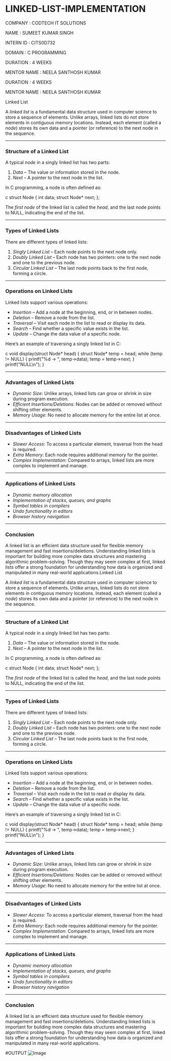# LINKED-LIST-IMPLEMENTATION


COMPANY : CODTECH IT SOLUTIONS

NAME : SUMEET KUMAR SINGH

INTERN ID : CITS0D732

DOMAIN : C PROGRAMMING

DURATION : 4 WEEKS

MENTOR NAME : NEELA SANTHOSH KUMAR

DURATION : 4 WEEKS

MENTOR NAME : NEELA SANTHOSH KUMAR

Linked List

A *linked list* is a fundamental data structure used in computer science to store a sequence of elements. Unlike arrays, linked lists do not store elements in contiguous memory locations. Instead, each element (called a *node*) stores its own data and a pointer (or reference) to the next node in the sequence.

---

### Structure of a Linked List

A typical *node* in a singly linked list has two parts:

1. *Data* – The value or information stored in the node.
2. *Next* – A pointer to the next node in the list.

In C programming, a node is often defined as:

c
struct Node {
    int data;
    struct Node* next;
};


The *first node* of the linked list is called the *head*, and the last node points to NULL, indicating the end of the list.

---

### Types of Linked Lists

There are different types of linked lists:

1. *Singly Linked List* – Each node points to the next node only.
2. *Doubly Linked List* – Each node has two pointers: one to the next node and one to the previous node.
3. *Circular Linked List* – The last node points back to the first node, forming a circle.

---

### Operations on Linked Lists

Linked lists support various operations:

* *Insertion* – Add a node at the beginning, end, or in between nodes.
* *Deletion* – Remove a node from the list.
* *Traversal* – Visit each node in the list to read or display its data.
* *Search* – Find whether a specific value exists in the list.
* *Update* – Change the data value of a specific node.

Here’s an example of traversing a singly linked list in C:

c
void display(struct Node* head) {
    struct Node* temp = head;
    while (temp != NULL) {
        printf("%d -> ", temp->data);
        temp = temp->next;
    }
    printf("NULL\n");
}


---

### Advantages of Linked Lists

* *Dynamic Size*: Unlike arrays, linked lists can grow or shrink in size during program execution.
* *Efficient Insertions/Deletions*: Nodes can be added or removed without shifting other elements.
* *Memory Usage*: No need to allocate memory for the entire list at once.

---

### Disadvantages of Linked Lists

* *Slower Access*: To access a particular element, traversal from the head is required.
* *Extra Memory*: Each node requires additional memory for the pointer.
* *Complex Implementation*: Compared to arrays, linked lists are more complex to implement and manage.

---

### Applications of Linked Lists

* *Dynamic memory allocation*
* *Implementation of stacks, queues, and graphs*
* *Symbol tables in compilers*
* *Undo functionality in editors*
* *Browser history navigation*

---

### Conclusion

A linked list is an efficient data structure used for flexible memory management and fast insertions/deletions. Understanding linked lists is important for building more complex data structures and mastering algorithmic problem-solving. Though they may seem complex at first, linked lists offer a strong foundation for understanding how data is organized and manipulated in many real-world applications.Linked List

A *linked list* is a fundamental data structure used in computer science to store a sequence of elements. Unlike arrays, linked lists do not store elements in contiguous memory locations. Instead, each element (called a *node*) stores its own data and a pointer (or reference) to the next node in the sequence.

---

### Structure of a Linked List

A typical *node* in a singly linked list has two parts:

1. *Data* – The value or information stored in the node.
2. *Next* – A pointer to the next node in the list.

In C programming, a node is often defined as:

c
struct Node {
    int data;
    struct Node* next;
};


The *first node* of the linked list is called the *head*, and the last node points to NULL, indicating the end of the list.

---

### Types of Linked Lists

There are different types of linked lists:

1. *Singly Linked List* – Each node points to the next node only.
2. *Doubly Linked List* – Each node has two pointers: one to the next node and one to the previous node.
3. *Circular Linked List* – The last node points back to the first node, forming a circle.

---

### Operations on Linked Lists

Linked lists support various operations:

* *Insertion* – Add a node at the beginning, end, or in between nodes.
* *Deletion* – Remove a node from the list.
* *Traversal* – Visit each node in the list to read or display its data.
* *Search* – Find whether a specific value exists in the list.
* *Update* – Change the data value of a specific node.

Here’s an example of traversing a singly linked list in C:

c
void display(struct Node* head) {
    struct Node* temp = head;
    while (temp != NULL) {
        printf("%d -> ", temp->data);
        temp = temp->next;
    }
    printf("NULL\n");
}


---

### Advantages of Linked Lists

* *Dynamic Size*: Unlike arrays, linked lists can grow or shrink in size during program execution.
* *Efficient Insertions/Deletions*: Nodes can be added or removed without shifting other elements.
* *Memory Usage*: No need to allocate memory for the entire list at once.

---

### Disadvantages of Linked Lists

* *Slower Access*: To access a particular element, traversal from the head is required.
* *Extra Memory*: Each node requires additional memory for the pointer.
* *Complex Implementation*: Compared to arrays, linked lists are more complex to implement and manage.

---

### Applications of Linked Lists

* *Dynamic memory allocation*
* *Implementation of stacks, queues, and graphs*
* *Symbol tables in compilers*
* *Undo functionality in editors*
* *Browser history navigation*

---

### Conclusion

A linked list is an efficient data structure used for flexible memory management and fast insertions/deletions. Understanding linked lists is important for building more complex data structures and mastering algorithmic problem-solving. Though they may seem complex at first, linked lists offer a strong foundation for understanding how data is organized and manipulated in many real-world applications.

#OUTPUT
![Image](https://github.com/user-attachments/assets/3cb6d2c1-9359-49bb-b511-d847dd2bea30)
